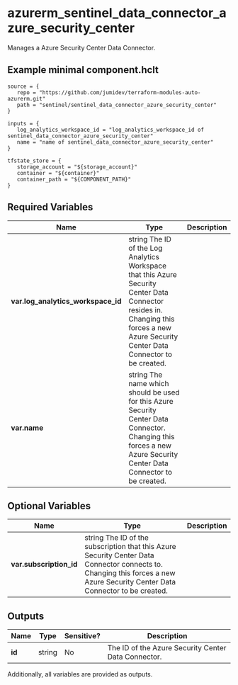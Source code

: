 # azurerm_sentinel_data_connector_azure_security_center

Manages a Azure Security Center Data Connector.

## Example minimal component.hclt

```hcl
source = {
   repo = "https://github.com/jumidev/terraform-modules-auto-azurerm.git" 
   path = "sentinel/sentinel_data_connector_azure_security_center" 
}

inputs = {
   log_analytics_workspace_id = "log_analytics_workspace_id of sentinel_data_connector_azure_security_center" 
   name = "name of sentinel_data_connector_azure_security_center" 
}

tfstate_store = {
   storage_account = "${storage_account}" 
   container = "${container}" 
   container_path = "${COMPONENT_PATH}" 
}

```

## Required Variables

| Name | Type |  Description |
| ---- | --------- |  ----------- |
| **var.log_analytics_workspace_id** | string  The ID of the Log Analytics Workspace that this Azure Security Center Data Connector resides in. Changing this forces a new Azure Security Center Data Connector to be created. | 
| **var.name** | string  The name which should be used for this Azure Security Center Data Connector. Changing this forces a new Azure Security Center Data Connector to be created. | 

## Optional Variables

| Name | Type |  Description |
| ---- | --------- |  ----------- |
| **var.subscription_id** | string  The ID of the subscription that this Azure Security Center Data Connector connects to. Changing this forces a new Azure Security Center Data Connector to be created. | 



## Outputs

| Name | Type | Sensitive? | Description |
| ---- | ---- | --------- | --------- |
| **id** | string | No  | The ID of the Azure Security Center Data Connector. | 

Additionally, all variables are provided as outputs.
